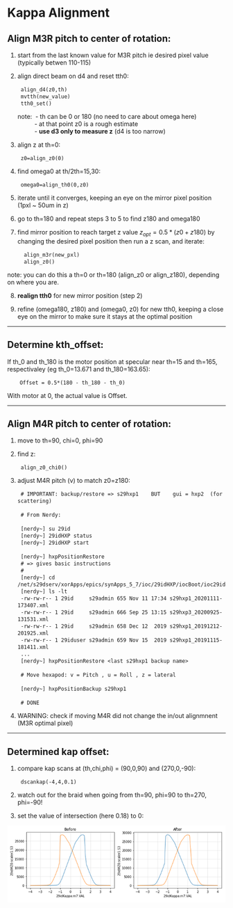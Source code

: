 # Kappa Alignment

## Align M3R pitch to center of rotation:
1) start from the last known value for M3R pitch ie desired pixel value (typically betwen 110-115)
2) align direct beam on d4 and reset tth0:

        align_d4(z0,th)
        mvtth(new_value)
        tth0_set()
   
    note: &nbsp;- th can be 0 or 180 (no need to care about omega here)<br>
    &emsp;&emsp;&ensp; - at that point z0 is a rough estimate<br>
    &emsp;&emsp;&ensp; - **use d3 only to measure z** (d4 is too narrow)

3) align z at th=0:

        z0=align_z0(0)

4) find omega0 at th/2th=15,30:

        omega0=align_th0(0,z0)

5) iterate until it converges, keeping an eye on the mirror pixel position (1pxl ~ 50um in z)

6) go to th=180 and repeat steps 3 to 5 to find z180 and omega180

7) find mirror position to reach target z value $z_{opt}=0.5*(z0+z180)$ by changing the desired pixel position then run a z scan, and iterate:
       
         align_m3r(new_pxl)
         align_z0() 

note: you can do this a th=0 or th=180 (align_z0 or align_z180), depending on where you are.

8) **realign tth0** for new mirror position (step 2)

9) refine (omega180, z180) and (omega0, z0) for new tth0, keeping a close eye on the mirror to make sure it stays at the optimal position


---------------------------------------

## Determine kth_offset:

If th_0 and th_180 is the motor position at specular near th=15 and th=165, respectivaley (eg th_0=13.671 and th_180=163.65):

        Offset = 0.5*(180 - th_180 - th_0)

With motor at 0, the actual value is Offset.

---------------------------------------

##  Align M4R pitch to center of rotation:
1) move to th=90, chi=0, phi=90

2) find z:

        align_z0_chi0()

3) adjust M4R pitch (v) to match z0=z180:

        # IMPORTANT: backup/restore => s29hxp1    BUT    gui = hxp2  (for scattering)
        
        # From Nerdy:
        
        [nerdy~] su 29id
        [nerdy~] 29idHXP status
        [nerdy~] 29idHXP start
        
        [nerdy~] hxpPositionRestore
        # => gives basic instructions
        # 
        [nerdy~] cd /net/s29dserv/xorApps/epics/synApps_5_7/ioc/29idHXP/iocBoot/ioc29idHXP/hxp_backups
        [nerdy~] ls -lt
        -rw-rw-r-- 1 29id     s29admin 655 Nov 11 17:34 s29hxp1_20201111-173407.xml
        -rw-rw-r-- 1 29id     s29admin 666 Sep 25 13:15 s29hxp3_20200925-131531.xml
        -rw-rw-r-- 1 29id     s29admin 658 Dec 12  2019 s29hxp1_20191212-201925.xml
        -rw-rw-r-- 1 29iduser s29admin 659 Nov 15  2019 s29hxp1_20191115-181411.xml
        ...
        [nerdy~] hxpPositionRestore <last s29hxp1 backup name>
        
        # Move hexapod: v = Pitch , u = Roll , z = lateral
        
        [nerdy~] hxpPositionBackup s29hxp1
        
        # DONE
        


4) WARNING: check if moving M4R did not change the in/out alignmnent (M3R optimal pixel)

---------------------------------------

##  Determined kap offset:


1) compare kap scans at (th,chi,phi) = (90,0,90) and (270,0,-90):

        dscankap(-4,4,0.1)

2) watch out for the braid when going from th=90, phi=90 to th=270, phi=-90!
3) set the value of intersection (here 0.18) to 0:

![image](./figures/KapBeforeAfter.png)
